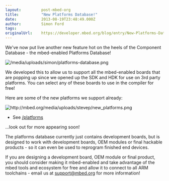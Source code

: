 ```yaml
---
layout:         post-mbed-org
title:          "New Platforms Database!"
date:           2013-08-19T23:48:49.000Z
author:         Simon Ford
tags:           
originalUrl:    https://developer.mbed.org/blog/entry/New-Platforms-Database/
---
```


<p>
  We've now put live another new feature hot on the heels of the
  Component Database - the mbed-enabled Platforms Database!
</p>
<p>
  <img src=
  "https://developer.mbed.org/media/uploads/simon/platforms-database.png"
  alt="/media/uploads/simon/platforms-database.png" title=
  "/media/uploads/simon/platforms-database.png">
</p>
<p>
  We developed this to allow us to support all the mbed-enabled
  boards that are popping up since we opened up the SDK and HDK for
  use on 3rd party platforms. You can select any of these boards to
  use in the compiler for free!
</p>
<p>
  Here are some of the new platforms we support already:
</p>
<p>
  <img src="http://mbed.org/media/uploads/stevep/new_platforms.png"
  alt="http://mbed.org/media/uploads/stevep/new_platforms.png"
  title="http://mbed.org/media/uploads/stevep/new_platforms.png">
</p>
<ul>
  <li>See <a href="/platforms">/platforms</a>
  </li>
</ul>
<p>
  ...look out for more appearing soon!
</p>
<p>
  The platforms database currently just contains development
  boards, but is designed to work with development boards, OEM
  modules or final hackable products - so it can even be used to
  reprogram finished end devices.
</p>
<p>
  If you are designing a development board, OEM module or final
  product, you should consider making it mbed-enabled and take
  advantage of the mbed tools and ecosystem for free and allow it
  to connect to all ARM toolchains - email us at <a href=
  "mailto:support@mbed.org">support@mbed.org</a> for more
  information!
</p>

